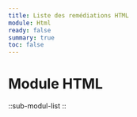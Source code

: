 ```yaml
---
title: Liste des remédiations HTML
module: Html
ready: false
summary: true
toc: false
---
```


# Module HTML

::sub-modul-list
::